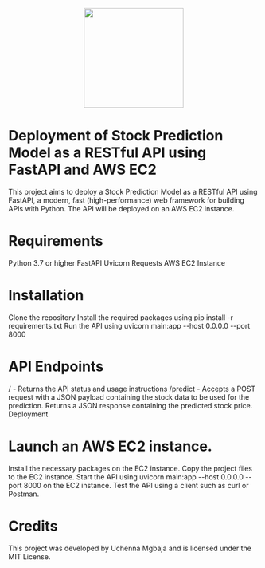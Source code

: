 <p align = "center" draggable=”false” ><img src="https://user-images.githubusercontent.com/37101144/161836199-fdb0219d-0361-4988-bf26-48b0fad160a3.png" 
     width="200px"
     height="auto"/>
</p>

# Deployment of Stock Prediction Model as a RESTful API using FastAPI and AWS EC2
This project aims to deploy a Stock Prediction Model as a RESTful API using FastAPI, a modern, fast (high-performance) web framework for building APIs with Python. The API will be deployed on an AWS EC2 instance.

# Requirements
Python 3.7 or higher
FastAPI
Uvicorn
Requests
AWS EC2 Instance

# Installation
Clone the repository
Install the required packages using pip install -r requirements.txt
Run the API using uvicorn main:app --host 0.0.0.0 --port 8000

# API Endpoints
/ - Returns the API status and usage instructions
/predict - Accepts a POST request with a JSON payload containing the stock data to be used for the prediction. Returns a JSON response containing the predicted stock price.
Deployment

# Launch an AWS EC2 instance.
Install the necessary packages on the EC2 instance.
Copy the project files to the EC2 instance.
Start the API using uvicorn main:app --host 0.0.0.0 --port 8000 on the EC2 instance.
Test the API using a client such as curl or Postman.

# Credits
This project was developed by Uchenna Mgbaja and is licensed under the MIT License.